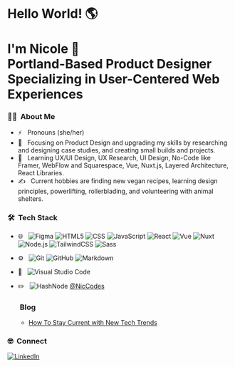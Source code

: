 <h1> Hello World! 🌎<br><br> I'm Nicole 👋 <br>Portland-Based Product Designer Specializing in User-Centered Web Experiences</h1>

<h3> 👩‍💻 &nbsp;About Me </h3>

- ⚡️ &nbsp; Pronouns (she/her)
- 🤔 &nbsp; Focusing on Product Design and upgrading my skills by researching and designing case studies, and creating small builds and projects.
- 🌱 &nbsp; Learning UX/UI Design, UX Research, UI Design, No-Code like Framer, WebFlow and Squarespace, Vue, Nuxt.js, Layered Architecture, React Libraries.
- ✍️ &nbsp; Current hobbies are finding new vegan recipes, learning design principles, powerlifting, rollerblading, and volunteering with animal shelters.

<h3> 🛠 &nbsp;Tech Stack</h3>

- 🌐 &nbsp;
  ![Figma](https://img.shields.io/badge/-Figma-333333?style=for-the-badge&logo=figma)
  ![HTML5](https://img.shields.io/badge/-HTML5-333333?style=for-the-badge&logo=HTML5)
  ![CSS](https://img.shields.io/badge/-CSS-333333?style=for-the-badge&logo=CSS3&logoColor=1572B6)
  ![JavaScript](https://img.shields.io/badge/-JavaScript-333333?style=for-the-badge&logo=javascript)
  ![React](https://img.shields.io/badge/-React-333333?style=for-the-badge&logo=react)
  ![Vue](https://img.shields.io/badge/-Vue-333333?style=for-the-badge&logo=vue.js)
  ![Nuxt](https://img.shields.io/badge/-Nuxt-333333?style=for-the-badge&logo=nuxt.js)
  ![Node.js](https://img.shields.io/badge/-Node.js-333333?style=for-the-badge&logo=node.js)
  ![TailwindCSS](https://img.shields.io/badge/-TailwindCSS-333333?style=for-the-badge&logo=tailwindCSS)
  ![Sass](https://img.shields.io/badge/-Sass-333333?style=for-the-badge&logo=sass)
  
  

- ⚙️ &nbsp;
  ![Git](https://img.shields.io/badge/-Git-333333?style=for-the-badge&logo=git)
  ![GitHub](https://img.shields.io/badge/-GitHub-333333?style=for-the-badge&logo=github)
  ![Markdown](https://img.shields.io/badge/-Markdown-333333?style=for-the-badge&logo=markdown)
- 🔧 &nbsp;
  ![Visual Studio Code](https://img.shields.io/badge/-Visual%20Studio%20Code-333333?style=for-the-badge&logo=visual-studio-code&logoColor=007ACC)
- ✏️ &nbsp;
  ![HashNode](https://img.shields.io/badge/-Hashnode-333333?style=for-the-badge&logo=hashnode) 
  [@NicCodes](https://hashnode.com/@NicCodes)
  
  <h3> &nbsp;Blog</h3>
  
  - [How To Stay Current with New Tech Trends](https://nicsquicktips.hashnode.dev/how-to-stay-current-with-new-tech-trends)


<h3> 🤓 &nbsp;Connect </h3>

<p>
<a href="https://www.linkedin.com/in/nicolemartinpdx/"><img alt="LinkedIn" src="https://img.shields.io/badge/LinkedIn-Nicole%20Martin?style=social&logo=linkedin">
</p>

<p align="center">


</p>


